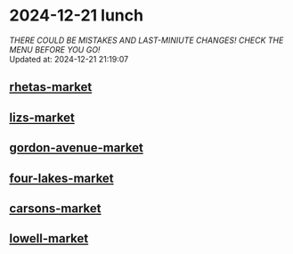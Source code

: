 # 2024-12-21 lunch  
*THERE COULD BE MISTAKES AND LAST-MINIUTE CHANGES! CHECK THE MENU BEFORE YOU GO!*  
Updated at: 2024-12-21 21:19:07  
## [rhetas-market](https://wisc-housingdining.nutrislice.com/menu/rhetas-market/lunch/2024-12-21)  
## [lizs-market](https://wisc-housingdining.nutrislice.com/menu/lizs-market/lunch/2024-12-21)  
## [gordon-avenue-market](https://wisc-housingdining.nutrislice.com/menu/gordon-avenue-market/lunch/2024-12-21)  
## [four-lakes-market](https://wisc-housingdining.nutrislice.com/menu/four-lakes-market/lunch/2024-12-21)  
## [carsons-market](https://wisc-housingdining.nutrislice.com/menu/carsons-market/lunch/2024-12-21)  
## [lowell-market](https://wisc-housingdining.nutrislice.com/menu/lowell-market/lunch/2024-12-21)  
  
